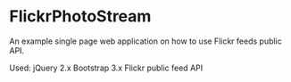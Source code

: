 # FlickrPhotoStream

An example single page web application on how to use Flickr feeds public API.

Used: 
      jQuery 2.x
      Bootstrap 3.x
      Flickr public feed API


